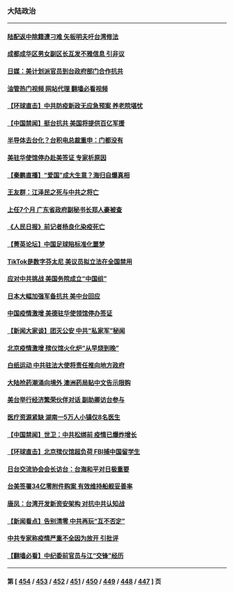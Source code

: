 ### 大陆政治
---
#### [陆配返中除籍遭刁难 矢板明夫吁台湾修法](../../pages/ncid277/n13886682.md?12172046) 
#### [成都成华区男女副区长互发不雅信息 引非议](../../pages/ncid277/n13886641.md?12172046) 
#### [日媒：美计划派官员到台政府部门合作抗共](../../pages/ncid277/n13886678.md?12172046) 
#### [油管热门视频 网站代理 翻墙必看视频](http://138.2.39.72:81/youtube.html?epic-marker?12172046)
#### [【环球直击】中共防疫新政无应急预案 养老院堪忧](../../pages/ncid277/n13886316.md?12172046) 
#### [【中国禁闻】挺台抗共 美国将提供百亿军援](../../pages/ncid277/n13886434.md?12172046) 
#### [半导体去台化？台积电总裁重申：门都没有](../../pages/ncid277/n13886530.md?12172046) 
#### [美驻华使馆停办赴美签证 专家析原因](../../pages/ncid277/n13886582.md?12172046) 
#### [【秦鹏直播】“爱国”成大生意？海归自爆真相](../../pages/ncid277/n13886448.md?12172046) 
#### [王友群：江泽民之死与中共之将亡](../../pages/ncid277/n13886245.md?12172046) 
#### [上任7个月 ⼴东省政府副秘书⻓郑⼈豪被查](../../pages/ncid277/n13886527.md?12172046) 
#### [《人民日报》前记者杨良化染疫死亡](../../pages/ncid277/n13886402.md?12172046) 
#### [【菁英论坛】中国足球陷标准化噩梦](../../pages/ncid277/n13886301.md?12172046) 
#### [TikTok是数字芬太尼 美议员拟立法在全国禁用](../../pages/ncid277/n13886372.md?12172046) 
#### [应对中共挑战 美国务院成立“中国组”](../../pages/ncid277/n13886390.md?12172046) 
#### [日本大幅加强军备抗共 美中台回应](../../pages/ncid277/n13886331.md?12172046) 
#### [中国疫情激增 美德驻华使领馆停办签证](../../pages/ncid277/n13886335.md?12172046) 
#### [【新闻大家谈】团灭公安 中共“私家军”秘闻](../../pages/ncid277/n13886227.md?12172046) 
#### [北京疫情激增 殡仪馆火化炉“从早烧到晚”](../../pages/ncid277/n13886237.md?12172046) 
#### [白纸运动 中共驻法大使将责任推向地方政府](../../pages/ncid277/n13886151.md?12172046) 
#### [大陆抢药潮涌向境外 澳洲药局贴中文告示限购](../../pages/ncid277/n13886157.md?12172046) 
#### [美台举行经济繁荣伙伴对话 副助卿访台参与](../../pages/ncid277/n13886119.md?12172046) 
#### [医疗资源紧缺 湖南一5万人小镇仅8名医生](../../pages/ncid277/n13886106.md?12172046) 
#### [【中国禁闻】世卫：中共松绑前 疫情已爆炸增长](../../pages/ncid277/n13885695.md?12172046) 
#### [【环球直击】北京殡仪馆超负荷 FBI捕中国留学生](../../pages/ncid277/n13885772.md?12172046) 
#### [日台交流协会会长访台：台海和平对日极重要](../../pages/ncid277/n13886060.md?12172046) 
#### [台美签署34亿零附件购案 有效维持船舰妥善率](../../pages/ncid277/n13886013.md?12172046) 
#### [唐凤：台湾开发新资安架构 对抗中共认知战](../../pages/ncid277/n13885976.md?12172046) 
#### [【新闻看点】告别清零 中共再玩“互不否定”](../../pages/ncid277/n13885774.md?12172046) 
#### [中共专家称疫情严重不全因为放开 引批评](../../pages/ncid277/n13885923.md?12172046) 
#### [【翻墙必看】中纪委前官员与江“交锋”经历](../../pages/ncid277/n13885905.md?12172046) 

---
#### 第 [ [454](./454.md?12172046) / [453](./453.md?12172046) / [452](./452.md?12172046) / [451](./451.md?12172046) / [450](./450.md?12172046) / [449](./449.md?12172046) / [448](./448.md?12172046) / [447](./447.md?12172046) ] 页
